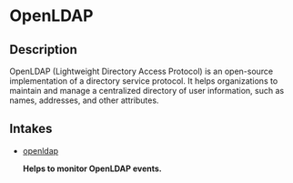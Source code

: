 # OpenLDAP

## Description

OpenLDAP (Lightweight Directory Access Protocol) is an open-source implementation of a directory service protocol. It helps organizations to maintain and manage a centralized directory of user information, such as names, addresses, and other attributes.

## Intakes

- [openldap](openldap/CHANGELOG.md)

  **Helps to monitor OpenLDAP events.**
